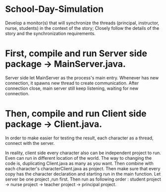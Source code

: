 # School-Day-Simulation
Develop a monitor(s) that will synchronize the threads (principal, instructor, nurse, students) in the context of the story; Closely follow the details of the story and the synchronization requirements.

# First, compile and run Server side package -> MainServer.java. 
 Server side let MainServer as the process's main entry. 
 Whenever has new connection, it spawns new thread to create communication.
 After connection close, main server still keep listening, waiting for new connection.

# Then, compile and run Client side package -> Client.java.  

In order to make easier for testing the result, each character as a thread, connect with the server.

In reality, client side every character also can be independent project to run. 
Even can run in different location of the world.
The way to changing the code is, duplicating Client.java as many as you want. 
Then combine with each character's characterClient.java as project.
Then make sure that every copy has the character declaration and starting run in the main function.
Let server be one project ,run first.
Then run as following order : student project -> nurse project -> teacher project -> principal project. 
